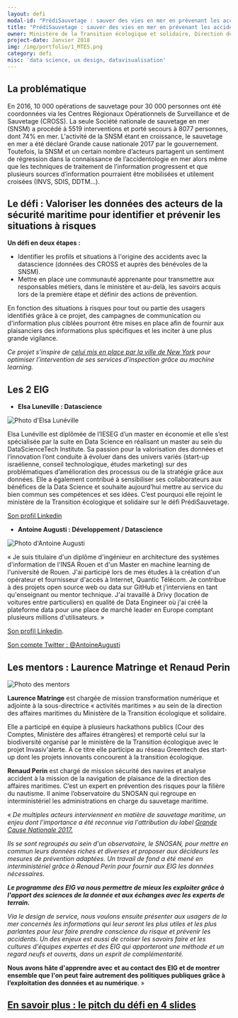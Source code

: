 ```yaml
---
layout: defi
modal-id: "PrédiSauvetage : sauver des vies en mer en prévenant les accidents maritimes grâce aux données"
title: "PrédiSauvetage : sauver des vies en mer en prévenant les accidents maritimes grâce aux données"
owner: Ministère de la Transition écologique et solidaire, Direction des affaires maritimes
project-date: Janvier 2018
img: /img/portfolio/1_MTES.png
category: defi
misc: 'data science, ux design, datavisualisation'
---
```


## La problématique

En 2016, 10 000 opérations de sauvetage pour 30 000 personnes ont été
coordonnées via les Centres Régionaux Opérationnels de Surveillance et
de Sauvetage (CROSS). La seule Société nationale de sauvetage en mer
(SNSM) a procédé à 5519 interventions et porté secours à 8077
personnes, dont 74% en mer. L'activité de la SNSM étant en croissance,
le sauvetage en mer a été déclaré Grande cause nationale 2017 par le
gouvernement.  Toutefois, la SNSM et un certain nombre d’acteurs
partagent un sentiment de régression dans la connaissance de
l’accidentologie en mer alors même que les techniques de traitement de
l’information progressent et que plusieurs sources d’information
pourraient être mobilisées et utilement croisées (INVS, SDIS, DDTM…).

## Le défi : Valoriser les données des acteurs de la sécurité maritime pour identifier et prévenir les situations à risques

**Un défi en deux étapes :**

* Identifier les profils et situations à l'origine des accidents avec
  la datascience (données des CROSS et auprès des bénévoles de la
  SNSM).
* Mettre en place une communauté apprenante pour transmettre aux
  responsables métiers, dans le ministère et au-delà, les savoirs
  acquis lors de la première étape et définir des actions de
  prévention.

En fonction des situations à risques pour tout ou partie des usagers
identifiés grâce à ce projet, des campagnes de communication ou
d'information plus ciblées pourront être mises en place afin de
fournir aux plaisanciers des informations plus spécifiques et les
inciter à une plus grande vigilance.

*Ce projet s’inspire de [celui mis en place par la ville de New
York](http://nationaluasi.com/dru/2014%20Presentations/FDNY_FireCast_UASI_2014-5-22.pdf)
pour optimiser l’intervention de ses services d’inspection grâce au
machine learning.*

## Les 2 EIG

* **Elsa Luneville : Datascience** 

![Photo d'Elsa Lunéville](/img/portfolio/ElsaLuneville.png)

Elsa Lunéville est diplômée de l’IESEG d’un master en économie et elle
s’est spécialisée par la suite en Data Science en réalisant un master
au sein du DataScienceTech Institute. Sa passion pour la valorisation
des données et l’innovation l’ont conduite à évoluer dans des univers
variés (start-up israélienne, conseil technologique, études marketing)
sur des problématiques d’amélioration des processus ou de la stratégie
grâce aux données. Elle a également contribué à sensibiliser ses
collaborateurs aux bénéfices de la Data Science et souhaite
aujourd’hui mettre au service du bien commun ses compétences et ses
idées. C’est pourquoi elle rejoint le ministère de la Transition
écologique et solidaire sur le défi PrédiSauvetage.

[Son profil Linkedin](https://fr.linkedin.com/in/luneville-elsa-049b9a49)

* **Antoine Augusti : Développement / Datascience** 

![Photo d'Antoine Augusti](/img/portfolio/AntoineAugusti.png)

« Je suis titulaire d'un diplôme d'ingénieur en architecture des
systèmes d'information de l'INSA Rouen et d'un Master en machine
learning de l'université de Rouen. J'ai participé lors de mes études à
la création d'un opérateur et fournisseur d'accès à Internet, Quantic
Télécom. Je contribue à des projets open source web ou data sur GitHub
et j'interviens en tant qu'enseignant ou mentor technique. J'ai
travaillé à Drivy (location de voitures entre particuliers) en qualité
de Data Engineer où j'ai créé la plateforme data pour une place de
marché leader en Europe comptant plusieurs millions d'utilisateurs.  »

[Son profil Linkedin](https://www.linkedin.com/in/antoineaugusti/). 

[Son compte Twitter : @AntoineAugusti](https://www.twitter.com/antoineaugusti)

## Les mentors : Laurence Matringe et Renaud Perin

![Photo des mentors](/img/portfolio/1_datasauvetage2.jpg)

**Laurence Matringe** est chargée de mission transformation numérique
et adjointe à la sous-directrice « activités maritimes » au sein de la
direction des affaires maritimes du Ministère de la Transition
écologique et solidaire.

Elle a participé en équipe à plusieurs hackathons publics (Cour des
Comptes, Ministère des affaires étrangères) et remporté celui sur la
biodiversité organisé par le ministère de la Transition écologique
avec le projet Invasiv'alerte. À ce titre elle participe au réseau
Greentech des start-up dont les projets innovants concourent à la
transition écologique.

**Renaud Perin** est chargé de mission sécurité des navires et analyse
accident à la mission de la navigation de plaisance de la direction
des affaires maritimes. C’est un expert en prévention des risques pour
la filière du nautisme. Il anime l’observatoire du SNOSAN qui regroupe
en interministériel les administrations en charge du sauvetage
maritime.

*« De multiples acteurs interviennent en matière de sauvetage
maritime, un enjeu dont l’importance a été reconnue via l'attribution
du label [Grande Cause Nationale
2017.](http://www.gouvernement.fr/label-grande-cause-nationale-2017-deux-associations-de-sauvetage-en-mer-designees)*

*Ils se sont regroupés au sein d'un observatoire, le SNOSAN, pour
mettre en commun leurs données riches et diverses et proposer aux
décideurs les mesures de prévention adaptées. Un travail de fond a été
mené en interministériel grâce à Renaud Perin pour fournir aux EIG les
données nécessaires.*

***Le programme des EIG va nous permettre de mieux les exploiter grâce
à l'apport des sciences de la donnée et aux échanges avec les experts
de terrain.***

*Via le design de service, nous voulons ensuite présenter aux usagers
de la mer concernés les informations qui leur seront les plus utiles
et les plus parlantes pour leur faire prendre conscience du risque et
prévenir les accidents. Un des enjeux est aussi de croiser les savoirs
faire et les cultures d'équipes expertes et des EIG qui apporteront
une méthode et un regard neufs et ouverts, dans un esprit de
complémentarité.*

**Nous avons hâte d'apprendre avec et au contact des EIG et de montrer
ensemble que l'on peut faire autrement des politiques publiques grâce
à l’exploitation des données et au numérique**. »

## [En savoir plus : le pitch du défi en 4 slides](https://www.slideshare.net/Etalab/eig-promo-2-prsentation-du-dfi-prdisauvetage-80976654)
